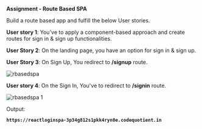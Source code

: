 **Assignment - Route Based SPA**

Build a route based app and fulfill the below User stories.

**User story 1**: You've to apply a component-based approach and create routes for sign in & sign up functionalities.

**User Story 2**: On the landing page, you have an option for sign in & sign up.

**User Story 3**: On Sign Up, You redirect to **/signup** route.

![rbasedspa](https://user-images.githubusercontent.com/61765706/124057392-0071f900-da45-11eb-881e-6327c80b1784.png)

**User story 4**: On the Sign In, You've to redirect to **/signin** route.

![rbasedspa 1](https://user-images.githubusercontent.com/61765706/124057420-0cf65180-da45-11eb-96af-a18378e3385e.png)

Output:

**```https://reactloginspa-3p34g812s1pkk4ryn0e.codequotient.in```**
